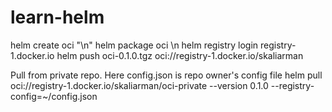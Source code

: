 # learn-helm
helm create oci "\n"
helm package oci \n
helm registry login registry-1.docker.io
helm push oci-0.1.0.tgz oci://registry-1.docker.io/skaliarman

Pull from private repo.
Here config.json is repo owner's config file
helm pull oci://registry-1.docker.io/skaliarman/oci-private --version 0.1.0 --registry-config=~/config.json





